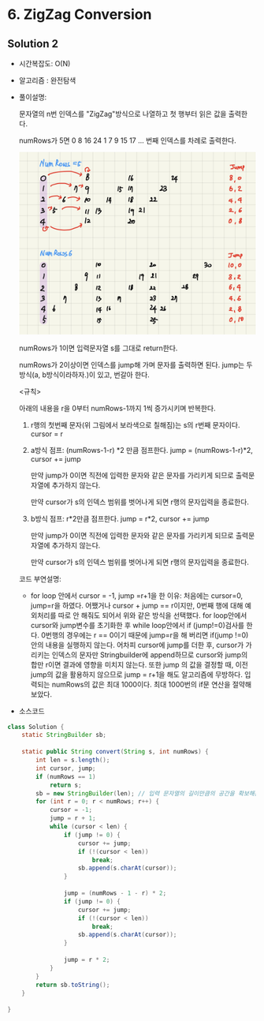 # 6. ZigZag Conversion

## Solution 2

- 시간복잡도: O(N)

- 알고리즘 : 완전탐색

- 풀이설명:

  문자열의 n번 인덱스를 "ZigZag"방식으로 나열하고 첫 행부터 읽은 값을 출력한다.

  numRows가 5면 0 8 16 24 1 7 9 15 17 ... 번째 인덱스를 차례로 출력한다.

  <img src="./6-moran991321.jpg" alt="picture" style="zoom:50%;" />

  numRows가 1이면 입력문자열 s를 그대로 return한다.

  numRows가 2이상이면 인덱스를 jump해 가며 문자를 출력하면 된다. jump는 두 방식(a, b방식이라하자.)이 있고, 번갈아 한다.

  <규칙>

  아래의 내용을 r을 0부터 numRows-1까지 1씩 증가시키며 반복한다.

  1. r행의 첫번째 문자(위 그림에서 보라색으로 칠해짐)는 s의 r번째 문자이다. cursor = r

  2. a방식 점프: (numRows-1-r) \*2 만큼 점프한다. jump = (numRows-1-r)\*2, cursor += jump

     만약 jump가 0이면 직전에 입력한 문자와 같은 문자를 가리키게 되므로 출력문자열에 추가하지 않는다.

     만약 cursor가 s의 인덱스 범위를 벗어나게 되면 r행의 문자입력을 종료한다.

  3. b방식 점프: r\*2만큼 점프한다. jump = r*2, cursor += jump

     만약 jump가 0이면 직전에 입력한 문자와 같은 문자를 가리키게 되므로 출력문자열에 추가하지 않는다.

     만약 cursor가 s의 인덱스 범위를 벗어나게 되면 r행의 문자입력을 종료한다.

  

  코드 부연설명:  

  - for loop 안에서 cursor = -1, jump =r+1을 한 이유: 처음에는 cursor=0, jump=r을 하였다. 어쨌거나 cursor + jump == r이지만, 0번째 행에 대해 예외처리를 따로 안 해줘도 되어서 위와 같은 방식을 선택했다. for loop안에서 cursor와 jump변수를 초기화한 후 while loop안에서 if (jump!=0)검사를 한다. 0번행의 경우에는  r == 0이기 때문에 jump=r을 해 버리면 if(jump !=0) 안의 내용을 실행하지 않는다. 어차피 cursor에 jump를 더한 후, cursor가 가리키는 인덱스의 문자만 Stringbuilder에 append하므로 cursor와 jump의 합만 r이면 결과에 영향을 미치지 않는다. 또한 jump 의 값을 결정할 때, 이전 jump의 값을 활용하지 않으므로 jump = r+1을 해도 알고리즘에 무방하다. 입력되는 numRows의 값은 최대 1000이다.  최대 1000번의 if문 연산을 절약해보았다.

  

- 소스코드

```java
class Solution {
	static StringBuilder sb;

	static public String convert(String s, int numRows) {
		int len = s.length();
		int cursor, jump;
		if (numRows == 1)
			return s;
		sb = new StringBuilder(len); // 입력 문자열의 길이만큼의 공간을 확보해둔다.
		for (int r = 0; r < numRows; r++) {
			cursor = -1;
			jump = r + 1; 
			while (cursor < len) {
				if (jump != 0) {
					cursor += jump; 
					if (!(cursor < len))
						break;
					sb.append(s.charAt(cursor));
				}

				jump = (numRows - 1 - r) * 2;
				if (jump != 0) {
					cursor += jump;
					if (!(cursor < len))
						break;
					sb.append(s.charAt(cursor));
				}
				
				jump = r * 2;
			}
		}
		return sb.toString();
	}

}
```